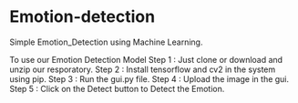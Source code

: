 # Emotion-detection
Simple Emotion_Detection using Machine Learning.

To use our Emotion Detection Model
Step 1 : Just clone or download and unzip our resporatory.
Step 2 : Install tensorflow and cv2 in the system using pip.
Step 3 : Run the gui.py file.
Step 4 : Upload the image in the gui.
Step 5 : Click on the Detect button to Detect the Emotion.
